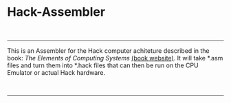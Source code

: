 # Hack-Assembler

<br />

---

This is an Assembler for the Hack computer achiteture described in the book: *The Elements of Computing Systems* [(book website)](nand2tetris.org). It will take *.asm files and turn them into *.hack files that can then be run on the CPU Emulator or actual Hack hardware.

<br />

---

